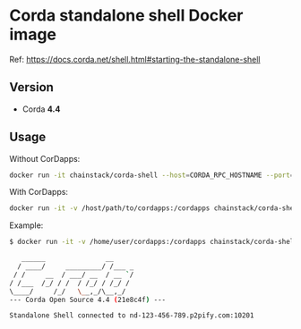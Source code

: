 # Corda standalone shell Docker image

Ref: https://docs.corda.net/shell.html#starting-the-standalone-shell

## Version

* Corda **4.4**

## Usage

Without CorDapps:

``` sh
docker run -it chainstack/corda-shell --host=CORDA_RPC_HOSTNAME --port=CORDA_RPC_PORT --user=CORDA_RPC_USER --password=CORDA_RPC_PASSWORD
```

With CorDapps:

``` sh
docker run -it -v /host/path/to/cordapps:/cordapps chainstack/corda-shell --host=CORDA_RPC_HOSTNAME --port=CORDA_RPC_PORT --user=CORDA_RPC_USER --password=CORDA_RPC_PASSWORD --cordapp-directory=/cordapps
```

Example:

``` sh
$ docker run -it -v /home/user/cordapps:/cordapps chainstack/corda-shell --host=nd-123-456-789.p2pify.com --port=10201 --user=username --password=password --cordapp-directory=/cordapps

   ______               __
  / ____/     _________/ /___ _
 / /     __  / ___/ __  / __ `/
/ /___  /_/ / /  / /_/ / /_/ /
\____/     /_/   \__,_/\__,_/
--- Corda Open Source 4.4 (21e8c4f) ---

Standalone Shell connected to nd-123-456-789.p2pify.com:10201
```
